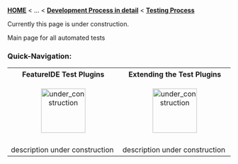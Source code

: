 <!-- Breadcrumb -->
[**HOME**](https://github.com/tthuem/FeatureIDE/wiki) < ... < [**Development Process in detail**](https://github.com/tthuem/FeatureIDE/wiki/Development-Process-in-detail) < [**Testing Process**](https://github.com/tthuem/FeatureIDE/wiki/Testing-Process)

<!-- Introduction -->
Currently this page is under construction.

Main page for all automated tests

<!-- Quick-Navigation-Table -->
### Quick-Navigation:

<table>
	<tr>
		<th>FeatureIDE Test Plugins</th>
		<th>Extending the Test Plugins</th>
	</tr>
	<tr>
		<td width="320px">
			<p align="center">
				<img height="100" width="100" alt="under_construction" src="https://github.com/tthuem/FeatureIDE/wiki/Assets/under_construction.png">
			</p>
		</td>
		<td width="320px">
			<p align="center">
				<img height="100" width="100" alt="under_construction" src="https://github.com/tthuem/FeatureIDE/wiki/Assets/under_construction.png">
			</p>
		</td>
	</tr>
	<tr>
		<td>
			<!--a href="/tthuem/FeatureIDE/wiki/Checkout-FeatureIDE-sources">Checkout FeatureIDE sources</a-->
		</td>
		<td>
			<!--a href="/tthuem/FeatureIDE/wiki/Run-configuration-[FeatureIDE-Dev]">Run Configuration</a-->
		</td>
	</tr>
	<tr>
		<td>description under construction</td>
		<td>description under construction</td>
	</tr>
</table>
<!-- Additional Content -->